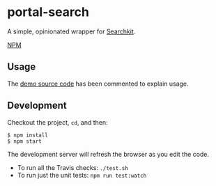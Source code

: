 # portal-search
A simple, opinionated wrapper for [Searchkit](http://www.searchkit.co/).

[NPM](https://www.npmjs.com/package/@hubmap/portal-search)

## Usage

The [demo source code](demo/src/index.js) has been commented to explain usage.

## Development

Checkout the project, `cd`, and then:

```
$ npm install
$ npm start
```

The development server will refresh the browser as you edit the code.

- To run all the Travis checks: `./test.sh`
- To run just the unit tests: `npm run test:watch`
